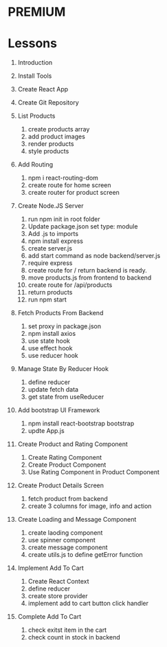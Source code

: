 # PREMIUM

# Lessons

1. Introduction
2. Install Tools
3. Create React App
4. Create Git Repository

5. List Products

   1. create products array
   2. add product images
   3. render products
   4. style products

6. Add Routing

   1. npm i react-routing-dom
   2. create route for home screen
   3. create router for product screen

7. Create Node.JS Server

   1. run npm init in root folder
   2. Update package.json set type: module
   3. Add .js to imports
   4. npm install express
   5. create server.js
   6. add start command as node backend/server.js
   7. require express
   8. create route for / return backend is ready.
   9. move products.js from frontend to backend
   10. create route for /api/products
   11. return products
   12. run npm start

8. Fetch Products From Backend

   1. set proxy in package.json
   2. npm install axios
   3. use state hook
   4. use effect hook
   5. use reducer hook

9. Manage State By Reducer Hook

   1. define reducer
   2. update fetch data
   3. get state from useReducer

10. Add bootstrap UI Framework

    1. npm install react-bootstrap bootstrap
    2. updte App.js

11. Create Product and Rating Component

    1. Create Rating Component
    2. Create Product Component
    3. Use Rating Component in Product Component

12. Create Product Details Screen

    1. fetch product from backend
    2. create 3 columns for image, info and action

13. Create Loading and Message Component

    1. create laoding component
    2. use spinner component
    3. create message component
    4. create utils.js to define getError function

14. Implement Add To Cart

    1. Create React Context
    2. define reducer
    3. create store provider
    4. implement add to cart button click handler

15. Complete Add To Cart
    1. check exitst item in the cart
    2. check count in stock in backend
